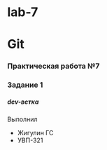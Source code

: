# lab-7
# Git
### Практическая работа №7
### Задание 1
##### dev-ветка

Выполнил
* Жигулин ГС
* УВП-321